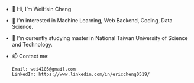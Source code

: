 - 👋 Hi, I’m WeiHsin Cheng
- 👀 I’m interested in Machine Learning, Web Backend, Coding, Data Science.
- 🌱 I’m currently studying master in National Taiwan University of Science and Technology.
- 📫 Contact me:
      
      Email: wei4105@gmail.com
      LinkedIn: https://www.linkedin.com/in/ericcheng0519/

<!---
WeiWeiCheng123/WeiWeiCheng123 is a ✨ special ✨ repository because its `README.md` (this file) appears on your GitHub profile.
You can click the Preview link to take a look at your changes.
--->
